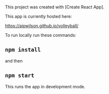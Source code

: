 This project was created with [Create React App].

This app is currently hosted here:

https://ajpwilson.github.io/volleyball/

To run locally run these commands:

## `npm install`

and then

## `npm start`

This runs the app in development mode.
